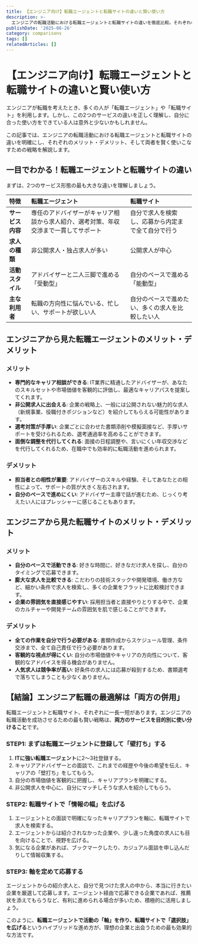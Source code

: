 ```yaml
---
title: 【エンジニア向け】転職エージェントと転職サイトの違いと賢い使い方
description: >-
  エンジニアの転職活動における転職エージェントと転職サイトの違いを徹底比較。それぞれのメリット・デメリットから、あなたに合ったサービスと、両者を活用して転職を成功させるための賢い使い方を解説します。
publishDate: '2025-06-26'
category: comparisons
tags: []
relatedArticles: []
---
```


# 【エンジニア向け】転職エージェントと転職サイトの違いと賢い使い方

エンジニアが転職を考えたとき、多くの人が「転職エージェント」や「転職サイト」を利用します。しかし、この2つのサービスの違いを正しく理解し、自分に合った使い方をできている人は意外と少ないかもしれません。

この記事では、エンジニアの転職活動における転職エージェントと転職サイトの違いを明確にし、それぞれのメリット・デメリット、そして両者を賢く使いこなすための戦略を解説します。

## 一目でわかる！転職エージェントと転職サイトの違い

まずは、2つのサービス形態の最も大きな違いを理解しましょう。

| 特徴 | 転職エージェント | 転職サイト |
| :--- | :--- | :--- |
| **サービス内容** | 専任のアドバイザーがキャリア相談から求人紹介、選考対策、年収交渉まで一貫してサポート | 自分で求人を検索し、応募から内定まで全て自分で行う |
| **求人の種類** | 非公開求人・独占求人が多い | 公開求人が中心 |
| **活動スタイル** | アドバイザーと二人三脚で進める「受動型」 | 自分のペースで進める「能動型」 |
| **主な利用者** | 転職の方向性に悩んでいる、忙しい、サポートが欲しい人 | 自分のペースで進めたい、多くの求人を比較したい人 |

## エンジニアから見た転職エージェントのメリット・デメリット

### メリット

- **専門的なキャリア相談ができる**: IT業界に精通したアドバイザーが、あなたのスキルセットや市場価値を客観的に評価し、最適なキャリアパスを提案してくれます。
- **非公開求人に出会える**: 企業の戦略上、一般には公開されない魅力的な求人（新規事業、役職付きポジションなど）を紹介してもらえる可能性があります。
- **選考対策が手厚い**: 企業ごとに合わせた書類添削や模擬面接など、手厚いサポートを受けられるため、選考通過率を高めることができます。
- **面倒な調整を代行してくれる**: 面接の日程調整や、言いにくい年収交渉などを代行してくれるため、在職中でも効率的に転職活動を進められます。

### デメリット

- **担当者との相性が重要**: アドバイザーのスキルや経験、そしてあなたとの相性によって、サポートの質が大きく左右されます。
- **自分のペースで進めにくい**: アドバイザー主導で話が進むため、じっくり考えたい人にはプレッシャーに感じることもあります。

## エンジニアから見た転職サイトのメリット・デメリット

### メリット

- **自分のペースで活動できる**: 好きな時間に、好きなだけ求人を探し、自分のタイミングで応募できます。
- **膨大な求人を比較できる**: こだわりの技術スタックや開発環境、働き方など、細かい条件で求人を検索し、多くの企業をフラットに比較検討できます。
- **企業の雰囲気を直接感じやすい**: 採用担当者と直接やりとりする中で、企業のカルチャーや開発チームの雰囲気を肌で感じることができます。

### デメリット

- **全ての作業を自分で行う必要がある**: 書類作成からスケジュール管理、条件交渉まで、全て自己責任で行う必要があります。
- **客観的な視点が得にくい**: 自分の市場価値やキャリアの方向性について、客観的なアドバイスを得る機会がありません。
- **人気求人は競争率が高い**: 好条件の求人には応募が殺到するため、書類選考で落ちてしまうことも少なくありません。

## 【結論】エンジニア転職の最適解は「両方の併用」

転職エージェントと転職サイト、それぞれに一長一短があります。エンジニアの転職活動を成功させるための最も賢い戦略は、**両方のサービスを目的別に使い分けること**です。

### STEP1: まずは転職エージェントに登録して「壁打ち」する

1.  **ITに強い転職エージェント**に2〜3社登録する。
2.  キャリアアドバイザーとの面談で、これまでの経歴や今後の希望を伝え、キャリアの「壁打ち」をしてもらう。
3.  自分の市場価値を客観的に把握し、キャリアプランを明確にする。
4.  非公開求人を中心に、自分にマッチしそうな求人を紹介してもらう。

### STEP2: 転職サイトで「情報の幅」を広げる

1.  エージェントとの面談で明確になったキャリアプランを軸に、転職サイトで求人を検索する。
2.  エージェントからは紹介されなかった企業や、少し違った角度の求人にも目を向けることで、視野を広げる。
3.  気になる企業があれば、ブックマークしたり、カジュアル面談を申し込んだりして情報収集する。

### STEP3: 軸を定めて応募する

エージェントからの紹介求人と、自分で見つけた求人の中から、本当に行きたい企業を厳選して応募します。エージェント経由で応募できる企業であれば、推薦状を添えてもらうなど、有利に進められる場合が多いため、積極的に活用しましょう。

このように、**転職エージェントで活動の「軸」を作り、転職サイトで「選択肢」を広げる**というハイブリッドな進め方が、理想の企業と出会うための最も効果的な方法です。
